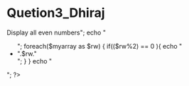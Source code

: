 # Quetion3_Dhiraj
<?php

   $myarray = array(1,2,3,4,5,6,7,8,9,10);
   $total = count($myarray);
   echo "<h1>Display all even numbers</h1>";
                  echo "<ul>";

             foreach($myarray as $rw)
             {
              if(($rw%2) == 0 ){
              echo "<li>".$rw."</li>";
              }
             }
             echo "</ul>";
  ?>
